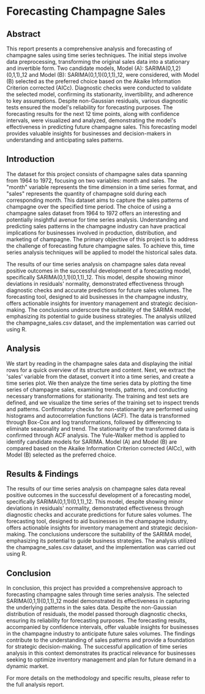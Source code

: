 # Forecasting Champagne Sales
## Abstract
This report presents a comprehensive analysis and forecasting of champagne sales using time series techniques. The initial steps involve data preprocessing, transforming the original sales data into a stationary and invertible form. Two candidate models, Model (A): SARIMA(0,1,2)(0,1,1)_12 and Model (B): SARIMA(0,1,1)(0,1,1)_12, were considered, with Model (B) selected as the preferred choice based on the Akaike Information Criterion corrected (AICc). Diagnostic checks were conducted to validate the selected model, confirming its stationarity, invertibility, and adherence to key assumptions. Despite non-Gaussian residuals, various diagnostic tests ensured the model's reliability for forecasting purposes. The forecasting results for the next 12 time points, along with confidence intervals, were visualized and analyzed, demonstrating the model's effectiveness in predicting future champagne sales. This forecasting model provides valuable insights for businesses and decision-makers in understanding and anticipating sales patterns.
## Introduction
The dataset for this project consists of champagne sales data spanning from 1964 to 1972, focusing on two variables: month and sales. The "month" variable represents the time dimension in a time series format, and "sales" represents the quantity of champagne sold during each corresponding month. This dataset aims to capture the sales patterns of champagne over the specified time period. The choice of using a champagne sales dataset from 1964 to 1972 offers an interesting and potentially insightful avenue for time series analysis. Understanding and predicting sales patterns in the champagne industry can have practical implications for businesses involved in production, distribution, and marketing of champagne. The primary objective of this project is to address the challenge of forecasting future champagne sales. To achieve this, time series analysis techniques will be applied to model the historical sales data.

The results of our time series analysis on champagne sales data reveal positive outcomes in the successful development of a forecasting model, specifically SARIMA(0,1,1)(0,1,1)_12. This model, despite showing minor deviations in residuals' normality, demonstrated effectiveness through diagnostic checks and accurate predictions for future sales volumes. The forecasting tool, designed to aid businesses in the champagne industry, offers actionable insights for inventory management and strategic decision-making. The conclusions underscore the suitability of the SARIMA model, emphasizing its potential to guide business strategies. The analysis utilized the champagne_sales.csv dataset, and the implementation was carried out using R.
## Analysis
We start by reading in the champagne sales data and displaying the initial rows for a quick overview of its structure and content. Next, we extract the 'sales' variable from the dataset, convert it into a time series, and create a time series plot. We then analyze the time series data by plotting the time series of champagne sales, examining trends, patterns, and conducting necessary transformations for stationarity. The training and test sets are defined, and we visualize the time series of the training set to inspect trends and patterns. Confirmatory checks for non-stationarity are performed using histograms and autocorrelation functions (ACF). The data is transformed through Box-Cox and log transformations, followed by differencing to eliminate seasonality and trend. The stationarity of the transformed data is confirmed through ACF analysis. The Yule-Walker method is applied to identify candidate models for SARIMA. Model (A) and Model (B) are compared based on the Akaike Information Criterion corrected (AICc), with Model (B) selected as the preferred choice.
## Results & Findings
The results of our time series analysis on champagne sales data reveal positive outcomes in the successful development of a forecasting model, specifically SARIMA(0,1,1)(0,1,1)_12. This model, despite showing minor deviations in residuals' normality, demonstrated effectiveness through diagnostic checks and accurate predictions for future sales volumes. The forecasting tool, designed to aid businesses in the champagne industry, offers actionable insights for inventory management and strategic decision-making. The conclusions underscore the suitability of the SARIMA model, emphasizing its potential to guide business strategies. The analysis utilized the champagne_sales.csv dataset, and the implementation was carried out using R.
## Conclusion
In conclusion, this project has provided a comprehensive approach to forecasting champagne sales through time series analysis. The selected SARIMA(0,1,1)(0,1,1)_12 model demonstrated its effectiveness in capturing the underlying patterns in the sales data. Despite the non-Gaussian distribution of residuals, the model passed thorough diagnostic checks, ensuring its reliability for forecasting purposes. The forecasting results, accompanied by confidence intervals, offer valuable insights for businesses in the champagne industry to anticipate future sales volumes. The findings contribute to the understanding of sales patterns and provide a foundation for strategic decision-making. The successful application of time series analysis in this context demonstrates its practical relevance for businesses seeking to optimize inventory management and plan for future demand in a dynamic market.


For more details on the methodology and specific results, please refer to the full analysis report.
